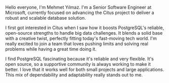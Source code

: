 Hello everyone, I'm Mehmet Yılmaz. I'm a Senior Software Engineer at Microsoft, currently focused on advancing the Citus project to deliver a robust and scalable database solution.


I first got interested in Citus when I saw how it boosts PostgreSQL's reliable, open-source strengths to handle big data challenges. It blends a solid base with a creative twist, perfectly fitting today's fast-moving tech world. I'm really excited to join a team that loves pushing limits and solving real problems while having a great time doing it.



I find PostgreSQL fascinating because it's reliable and very flexible. It's open source, so a supportive community is always working to make it better. I love that it works well for both small projects and large applications. This mix of dependability and adaptability really stands out to me.
